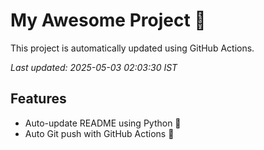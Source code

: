 # My Awesome Project 🚀

This project is automatically updated using GitHub Actions.

_Last updated: 2025-05-03 02:03:30 IST_

## Features
- Auto-update README using Python 🐍
- Auto Git push with GitHub Actions 🤖
